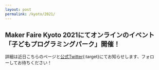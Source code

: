 ```yaml
---
layout: post
permalink: /kyoto/2021/
---
```

## Maker Faire Kyoto 2021にてオンラインのイベント「子どもプログラミングパーク」開催！
詳細は近日こちらのページと[公式Twitter](https://twitter.com/pgmsaloon4kids){:target}にてお知らせします、フォローしてお待ちください！